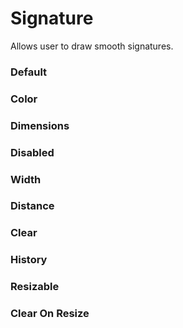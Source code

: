 # Signature

Allows user to draw smooth signatures.

<Playground />

<Usage />

<Api />

<GlobalConfig />

<Examples />

### Default

<Example value="default" />

### Color

<Example value="color" />

### Dimensions

<Example value="dimensions" />

### Disabled

<Example value="disabled" />

### Width

<Example value="width" />

### Distance

<Example value="distance" />

### Clear

<Example value="clear" />

### History

<Example value="history" />

### Resizable

<Example value="resizable" />

### Clear On Resize

<Example value="clear-on-resize" />

<Checklist 
    accessibility={false}
    bidirectionality="N/A"
    cssParts={true}
    cssVariables="N/A"
    documentation={true}
    examples={true}
    events={true}
    keyboard={false}
    methods={true}
    playground={false}
    properties={false}
    skeleton={false}
    slots="N/A"
/>

<LastModified />
